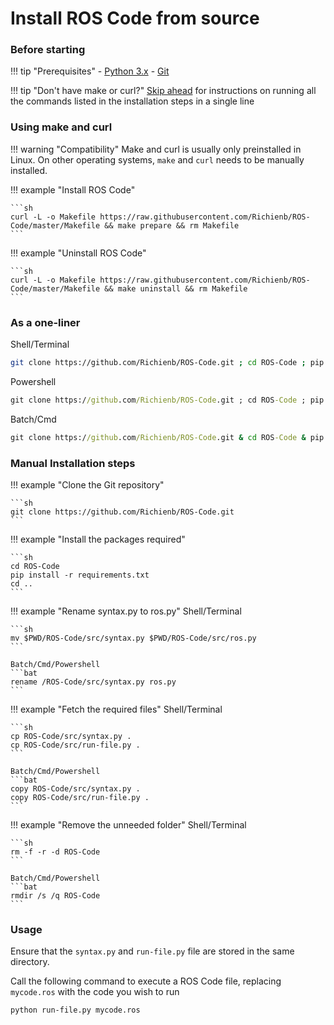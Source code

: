 # Install ROS Code from source

### Before starting

!!! tip "Prerequisites"
    \- [Python 3.x](https://www.python.org/downloads/)
    \- [Git](https://git-scm.com/downloads)

!!! tip "Don't have make or curl?"
    [Skip ahead](#as-a-one-liner) for instructions on running all the commands listed in the installation steps in a single line

### Using make and curl

!!! warning "Compatibility"
    Make and curl is usually only preinstalled in Linux. On other operating systems, `make` and `curl` needs to be manually installed.

!!! example "Install ROS Code"

    ```sh
    curl -L -o Makefile https://raw.githubusercontent.com/Richienb/ROS-Code/master/Makefile && make prepare && rm Makefile
    ```

!!! example "Uninstall ROS Code"

    ```sh
    curl -L -o Makefile https://raw.githubusercontent.com/Richienb/ROS-Code/master/Makefile && make uninstall && rm Makefile
    ```

### As a one-liner

Shell/Terminal

```sh
git clone https://github.com/Richienb/ROS-Code.git ; cd ROS-Code ; pip install -r requirements.txt ; cd .. ; mv $PWD/ROS-Code/src/syntax.py $PWD/ROS-Code/src/ros.py ; cp ROS-Code/src/syntax.py . ; cp ROS-Code/src/run-file.py . ; rm -f -r -d ROS-Code
```

Powershell

```bat
git clone https://github.com/Richienb/ROS-Code.git ; cd ROS-Code ; pip install -r requirements.txt ; cd .. ; rename /ROS-Code/src/syntax.py ros.py ; copy ROS-Code/src/syntax.py . ; copy ROS-Code/src/run-file.py . ; rmdir /s /q ROS-Code
```

Batch/Cmd

```bat
git clone https://github.com/Richienb/ROS-Code.git & cd ROS-Code & pip install -r requirements.txt & cd .. & rename /ROS-Code/src/syntax.py ros.py & copy ROS-Code/src/syntax.py . & copy ROS-Code/src/run-file.py . & rmdir /s /q ROS-Code
```

### Manual Installation steps

!!! example "Clone the Git repository"

    ```sh
    git clone https://github.com/Richienb/ROS-Code.git
    ```

!!! example "Install the packages required"

    ```sh
    cd ROS-Code
    pip install -r requirements.txt
    cd ..
    ```

!!! example "Rename syntax.py to ros.py"
    Shell/Terminal

    ```sh
    mv $PWD/ROS-Code/src/syntax.py $PWD/ROS-Code/src/ros.py
    ```

    Batch/Cmd/Powershell
    ```bat
    rename /ROS-Code/src/syntax.py ros.py
    ```

!!! example "Fetch the required files"
    Shell/Terminal

    ```sh
    cp ROS-Code/src/syntax.py .
    cp ROS-Code/src/run-file.py .
    ```

    Batch/Cmd/Powershell
    ```bat
    copy ROS-Code/src/syntax.py .
    copy ROS-Code/src/run-file.py .
    ```

!!! example "Remove the unneeded folder"
    Shell/Terminal

    ```sh
    rm -f -r -d ROS-Code
    ```

    Batch/Cmd/Powershell
    ```bat
    rmdir /s /q ROS-Code
    ```

### Usage

Ensure that the `syntax.py` and `run-file.py` file are stored in the same directory.

Call the following command to execute a ROS Code file, replacing `mycode.ros` with the code you wish to run

```sh
python run-file.py mycode.ros
```
